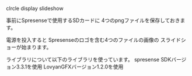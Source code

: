 clrcle display slideshow

事前にSpresenseで使用するSDカードに
4つのpngファイルを保存しておきます。


電源を投入すると
Spresenseのロゴを含む4つのファイルの画像の
スライドショーが始まります。

ライブラリについて以下のライブラリを使っています。
spresense SDKバージョン3.3.1を使用
LovyanGFXバージョン1.2.0を使用
